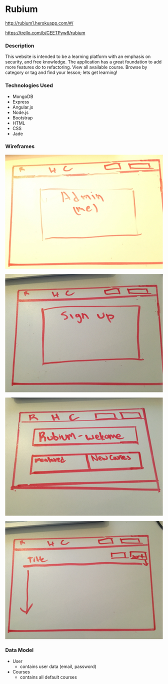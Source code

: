 # Rubium

http://rubium1.herokuapp.com/#/

https://trello.com/b/CEETPyw8/rubium

### Description

This website is intended to be a learning platform with an emphasis on security, and free knowledge. The application has a great foundation to add more features do to refactoring. View all available course. Browse by category or tag and find your lesson; lets get learning!

### Technologies Used

- MongoDB
- Express
- Angular.js
- Node.js
- Bootstrap
- HTML
- CSS
- Jade


### Wireframes

  ![first_screen](wireframes/FullSizeRender.jpg)

 ![second_screen](wireframes/FullSizeRender[1].jpg)

 ![third_screen](wireframes/IMG_0268.jpg)

 ![fourth_screen](wireframes/IMG_0269.jpg)

### Data Model


- User
  - contains user data (email, password)
- Courses
  - contains all default courses
